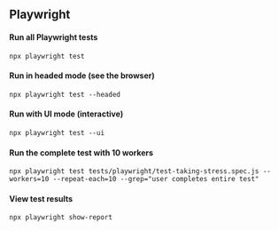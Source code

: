 ## Playwright

#### Run all Playwright tests
`npx playwright test`


#### Run in headed mode (see the browser)
`npx playwright test --headed`

#### Run with UI mode (interactive)
`npx playwright test --ui`

#### Run the complete test with 10 workers
`npx playwright test tests/playwright/test-taking-stress.spec.js --workers=10 --repeat-each=10 --grep="user completes entire test"`

#### View test results
`npx playwright show-report`
